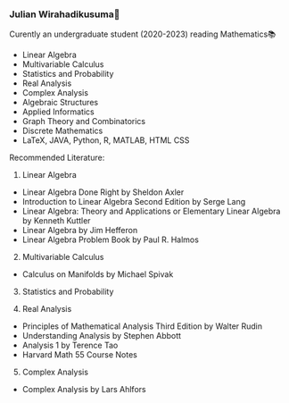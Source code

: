 ### Julian Wirahadikusuma💭
Curently an undergraduate student (2020-2023) reading Mathematics📚

- Linear Algebra
- Multivariable Calculus
- Statistics and Probability
- Real Analysis
- Complex Analysis
- Algebraic Structures
- Applied Informatics
- Graph Theory and Combinatorics
- Discrete Mathematics
- LaTeX, JAVA, Python, R, MATLAB, HTML CSS

Recommended Literature:
1. Linear Algebra
- Linear Algebra Done Right by Sheldon Axler
- Introduction to Linear Algebra Second Edition by Serge Lang
- Linear Algebra: Theory and Applications or Elementary Linear Algebra by Kenneth Kuttler
- Linear Algebra by Jim Hefferon
- Linear Algebra Problem Book by Paul R. Halmos

2. Multivariable Calculus
- Calculus on Manifolds by Michael Spivak

3. Statistics and Probability

4. Real Analysis
- Principles of Mathematical Analysis Third Edition by Walter Rudin
- Understanding Analysis by Stephen Abbott
- Analysis 1 by Terence Tao
- Harvard Math 55 Course Notes

5. Complex Analysis
- Complex Analysis by Lars Ahlfors


